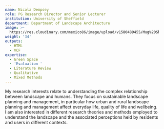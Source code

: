 ```yaml
---
name: Nicola Dempsey
role: PG Research Director and Senior Lecturer
institution: University of Sheffield
department: Department of Landscape Architecture
image: >-
  https://res.cloudinary.com/mexico86/image/upload/v1580489455/Mug%20Shots/nicola260_bvta15.jpg
weight: '34'
outputs:
  - HTML
  - VCF
expertise:
  - Green Space
  - 'Evaluation '
  - Literature Review
  - Qualitative
  - Mixed Methods
---
```


<!--StartFragment-->

My research interests relate to understanding the complex relationship between landscape and humans. They focus on sustainable landscape planning and management, in particular how urban and rural landscape planning and management affect everyday life, quality of life and wellbeing. I am also interested in different research theories and methods employed to understand the landscape and the associated perceptions held by residents and users in different contexts.

<!--EndFragment-->
